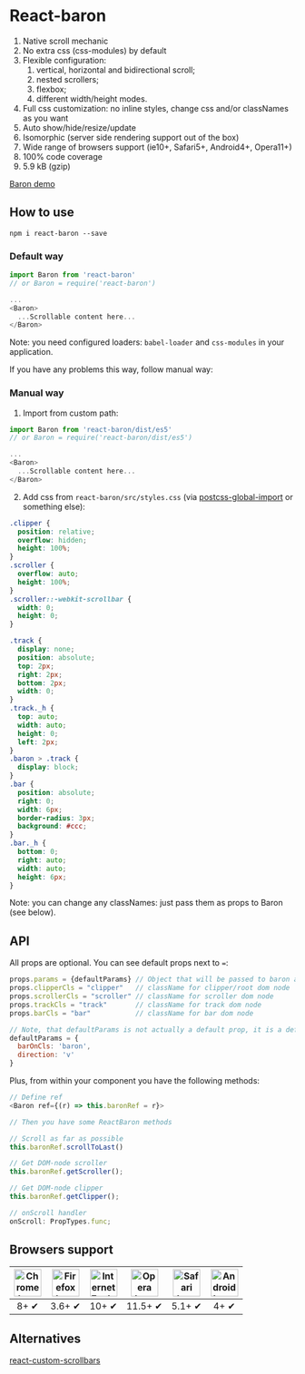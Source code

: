 # React-baron

1. Native scroll mechanic
2. No extra css (css-modules) by default
3. Flexible configuration:
    1. vertical, horizontal and bidirectional scroll;
    2. nested scrollers;
    3. flexbox;
    4. different width/height modes.
4. Full css customization: no inline styles, change css and/or classNames as you want
5. Auto show/hide/resize/update
6. Isomorphic (server side rendering support out of the box)
7. Wide range of browsers support (ie10+, Safari5+, Android4+, Opera11+)
8. 100% code coverage
9. 5.9 kB (gzip)

[Baron demo](http://diokuz.github.io/baron/)

## How to use

```
npm i react-baron --save
```

### Default way

```js
import Baron from 'react-baron'
// or Baron = require('react-baron')

...
<Baron>
  ...Scrollable content here...
</Baron>
```

Note: you need configured loaders: `babel-loader` and `css-modules` in your application.

If you have any problems this way, follow manual way:

### Manual way

1. Import from custom path:

```js
import Baron from 'react-baron/dist/es5'
// or Baron = require('react-baron/dist/es5')

...
<Baron>
  ...Scrollable content here...
</Baron>
```

2. Add css from `react-baron/src/styles.css` (via [postcss-global-import](https://www.npmjs.com/package/postcss-global-import) or something else):

```css
.clipper {
  position: relative;
  overflow: hidden;
  height: 100%;
}
.scroller {
  overflow: auto;
  height: 100%;
}
.scroller::-webkit-scrollbar {
  width: 0;
  height: 0;
}

.track {
  display: none;
  position: absolute;
  top: 2px;
  right: 2px;
  bottom: 2px;
  width: 0;
}
.track._h {
  top: auto;
  width: auto;
  height: 0;
  left: 2px;
}
.baron > .track {
  display: block;
}
.bar {
  position: absolute;
  right: 0;
  width: 6px;
  border-radius: 3px;
  background: #ccc;
}
.bar._h {
  bottom: 0;
  right: auto;
  width: auto;
  height: 6px;
}
```

Note: you can change any classNames: just pass them as props to Baron (see below).

## API

All <Baron> props are optional. You can see default props next to `=`:

```js
props.params = {defaultParams} // Object that will be passed to baron as `params` (see baron API https://github.com/Diokuz/baron)
props.clipperCls = "clipper"   // className for clipper/root dom node
props.scrollerCls = "scroller" // className for scroller dom node
props.trackCls = "track"       // className for track dom node
props.barCls = "bar"           // className for bar dom node

// Note, that defaultParams is not actually a default prop, it is a defaults for `props.params` object.
defaultParams = {
  barOnCls: 'baron',
  direction: 'v'
}
```

Plus, from within your component you have the following methods:

```js
// Define ref
<Baron ref={(r) => this.baronRef = r}>

// Then you have some ReactBaron methods

// Scroll as far as possible
this.baronRef.scrollToLast()

// Get DOM-node scroller
this.baronRef.getScroller();

// Get DOM-node clipper
this.baronRef.getClipper();

// onScroll handler
onScroll: PropTypes.func;
```

## Browsers support

| <img src="http://diokuz.github.io/pics/chrome.png" width="48px" height="48px" alt="Chrome logo"> | <img src="http://diokuz.github.io/pics/firefox.png" width="48px" height="48px" alt="Firefox logo"> | <img src="http://diokuz.github.io/pics/ie.png" width="48px" height="48px" alt="Internet Explorer logo"> | <img src="http://diokuz.github.io/pics/opera.png" width="48px" height="48px" alt="Opera logo"> | <img src="http://diokuz.github.io/pics/safari.png" width="48px" height="48px" alt="Safari logo"> | <img src="http://diokuz.github.io/pics/android.png" width="48px" height="48px" alt="Android browser logo"> |
|:---:|:---:|:---:|:---:|:---:|:---:|
| 8+ ✔ | 3.6+ ✔ | 10+ ✔ | 11.5+ ✔ | 5.1+ ✔ | 4+ ✔ |

## Alternatives

[react-custom-scrollbars](https://github.com/malte-wessel/react-custom-scrollbars)
